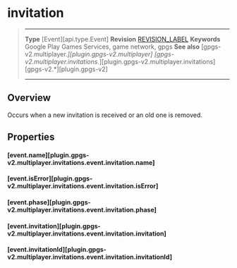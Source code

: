 # invitation

> --------------------- ------------------------------------------------------------------------------------------
> __Type__              [Event][api.type.Event]
> __Revision__          [REVISION_LABEL](REVISION_URL)
> __Keywords__          Google Play Games Services, game network, gpgs
> __See also__          [gpgs-v2.multiplayer.*][plugin.gpgs-v2.multiplayer]
>                       [gpgs-v2.multiplayer.invitations.*][plugin.gpgs-v2.multiplayer.invitations]
>                       [gpgs-v2.*][plugin.gpgs-v2]
> --------------------- ------------------------------------------------------------------------------------------

## Overview

Occurs when a new invitation is received or an old one is removed.

## Properties

#### [event.name][plugin.gpgs-v2.multiplayer.invitations.event.invitation.name]

#### [event.isError][plugin.gpgs-v2.multiplayer.invitations.event.invitation.isError]

#### [event.phase][plugin.gpgs-v2.multiplayer.invitations.event.invitation.phase]

#### [event.invitation][plugin.gpgs-v2.multiplayer.invitations.event.invitation.invitation]

#### [event.invitationId][plugin.gpgs-v2.multiplayer.invitations.event.invitation.invitationId]